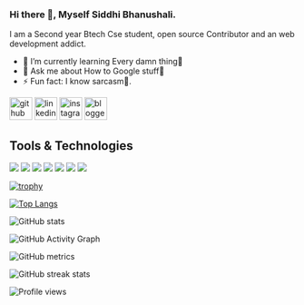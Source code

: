 ### Hi there 👋, Myself Siddhi Bhanushali.
I am a Second year Btech Cse student, open source Contributor and an web development addict.


- 🌱 I’m currently learning Every damn thing🤣 
- 💬 Ask me about How to Google stuff🤣 
- ⚡ Fun fact: I know sarcasm🤣. 


[<img src='https://cdn.jsdelivr.net/npm/simple-icons@3.0.1/icons/github.svg' alt='github' height='40'>](https://github.com/Siddhi-244)  [<img src='https://cdn.jsdelivr.net/npm/simple-icons@3.0.1/icons/linkedin.svg' alt='linkedin' height='40'>](https://www.linkedin.com/in/siddhi-bhanushali-4178591b2/)  [<img src='https://cdn.jsdelivr.net/npm/simple-icons@3.0.1/icons/instagram.svg' alt='instagram' height='40'>](https://www.instagram.com/Siddhibhanushali1234/)  [<img src='https://cdn.jsdelivr.net/npm/simple-icons@3.0.1/icons/blogger.svg' alt='blogger' height='40'>](https://pirogrammer1.blogspot.com)

<h2> Tools & Technologies</h1>

![](https://img.shields.io/badge/OS-Windows-informational?style=flat&logo=windows&logoColor=white&color=6aa6f8)
![](https://img.shields.io/badge/Editor-VS_Code-informational?style=flat&logo=visual-studio-code&logoColor=white&color=6aa6f8)
![](https://img.shields.io/badge/Editor-Sublime_Text-informational?style=flat&logo=Sublime-text&logoColor=white&color=6aa6f8)
![](https://img.shields.io/badge/Browser-Chrome-informational?style=flat&logo=Google-chrome&logoColor=white&color=6aa6f8)
![](https://img.shields.io/badge/Code-Html5-informational?style=flat&logo=HTML5&logoColor=white&color=6aa6f8)
![](https://img.shields.io/badge/Style-CSS_3-informational?style=flat&logo=CSS3&logoColor=white&color=6aa6f8)
![](https://img.shields.io/badge/Language-Javascript-informational?style=flat&logo=Javascript&logoColor=white&color=6aa6f8)



[![trophy](https://github-profile-trophy.vercel.app/?username=Siddhi-244)](https://github.com/ryo-ma/github-profile-trophy)

[![Top Langs](https://github-readme-stats.vercel.app/api/top-langs/?username=Siddhi-244)](https://github.com/anuraghazra/github-readme-stats)

![GitHub stats](https://github-readme-stats.vercel.app/api?username=Siddhi-244&show_icons=true)  

![GitHub Activity Graph](https://activity-graph.herokuapp.com/graph?username=Siddhi-244)  


![GitHub metrics](https://metrics.lecoq.io/Siddhi-244)  

![GitHub streak stats](https://github-readme-streak-stats.herokuapp.com/?user=Siddhi-244)  

![Profile views](https://gpvc.arturio.dev/Siddhi-244)  
